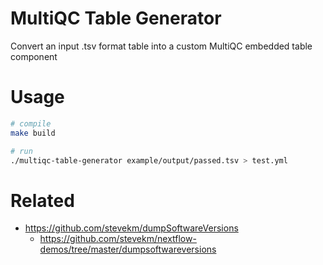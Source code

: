 # MultiQC Table Generator

Convert an input .tsv format table into a custom MultiQC embedded table component

# Usage

```bash
# compile
make build

# run
./multiqc-table-generator example/output/passed.tsv > test.yml

```


# Related

- https://github.com/stevekm/dumpSoftwareVersions
  - https://github.com/stevekm/nextflow-demos/tree/master/dumpsoftwareversions